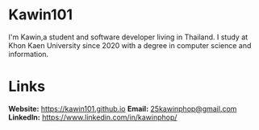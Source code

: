 # Kawin101
I'm Kawin,a student and software developer living in Thailand.
I study at Khon Kaen University since 2020 with a degree in computer science and information.

# Links
**Website:** https://kawin101.github.io
**Email:** 25kawinphop@gmail.com
**LinkedIn:** https://www.linkedin.com/in/kawinphop/

